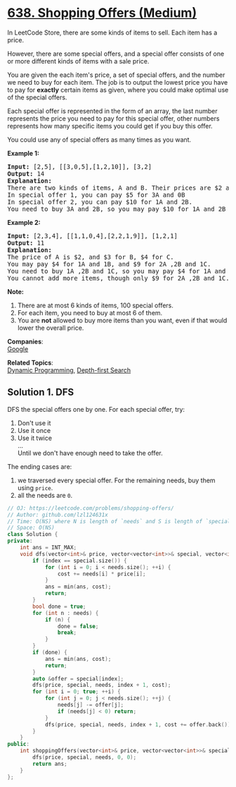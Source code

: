 # [638. Shopping Offers (Medium)](https://leetcode.com/problems/shopping-offers/)

<p>
In LeetCode Store, there are some kinds of items to sell. Each item has a price.
</p>

<p>
However, there are some special offers, and a special offer consists of one or more different kinds of items with a sale price.
</p>

<p>
You are given the each item's price, a set of special offers, and the number we need to buy for each item.
The job is to output the lowest price you have to pay for <b>exactly</b> certain items as given, where you could make optimal use of the special offers.
</p>

<p>
Each special offer is represented in the form of an array, the last number represents the price you need to pay for this special offer, other numbers represents how many specific items you could get if you buy this offer.
</p>

<p>You could use any of special offers as many times as you want.</p>

<p><b>Example 1:</b><br>
</p><pre><b>Input:</b> [2,5], [[3,0,5],[1,2,10]], [3,2]
<b>Output:</b> 14
<b>Explanation:</b> 
There are two kinds of items, A and B. Their prices are $2 and $5 respectively. 
In special offer 1, you can pay $5 for 3A and 0B
In special offer 2, you can pay $10 for 1A and 2B. 
You need to buy 3A and 2B, so you may pay $10 for 1A and 2B (special offer #2), and $4 for 2A.
</pre>
<p></p>

<p><b>Example 2:</b><br>
</p><pre><b>Input:</b> [2,3,4], [[1,1,0,4],[2,2,1,9]], [1,2,1]
<b>Output:</b> 11
<b>Explanation:</b> 
The price of A is $2, and $3 for B, $4 for C. 
You may pay $4 for 1A and 1B, and $9 for 2A ,2B and 1C. 
You need to buy 1A ,2B and 1C, so you may pay $4 for 1A and 1B (special offer #1), and $3 for 1B, $4 for 1C. 
You cannot add more items, though only $9 for 2A ,2B and 1C.
</pre>
<p></p>

<p><b>Note:</b><br>
</p><ol>
<li>There are at most 6 kinds of items, 100 special offers.</li>
<li>For each item, you need to buy at most 6 of them.</li>
<li>You are <b>not</b> allowed to buy more items than you want, even if that would lower the overall price.</li>
</ol>
<p></p>

**Companies**:  
[Google](https://leetcode.com/company/google)

**Related Topics**:  
[Dynamic Programming](https://leetcode.com/tag/dynamic-programming/), [Depth-first Search](https://leetcode.com/tag/depth-first-search/)

## Solution 1. DFS

DFS the special offers one by one. For each special offer, try:
1. Don't use it
1. Use it once
1. Use it twice  
...  
Until we don't have enough need to take the offer.

The ending cases are:
1. we traversed every special offer. For the remaining needs, buy them using `price`.
1. all the needs are `0`.


```cpp
// OJ: https://leetcode.com/problems/shopping-offers/
// Author: github.com/lzl124631x
// Time: O(NS) where N is length of `needs` and S is length of `special`.
// Space: O(NS)
class Solution {
private:
    int ans = INT_MAX;
    void dfs(vector<int>& price, vector<vector<int>>& special, vector<int> needs, int index, int cost) {
        if (index == special.size()) {
            for (int i = 0; i < needs.size(); ++i) {
                cost += needs[i] * price[i];
            }
            ans = min(ans, cost);
            return;
        }
        bool done = true;
        for (int n : needs) {
            if (n) {
                done = false;
                break;
            }
        }
        if (done) {
            ans = min(ans, cost);
            return;
        }
        auto &offer = special[index];
        dfs(price, special, needs, index + 1, cost);
        for (int i = 0; true; ++i) {
            for (int j = 0; j < needs.size(); ++j) {
                needs[j] -= offer[j];
                if (needs[j] < 0) return;
            }
            dfs(price, special, needs, index + 1, cost += offer.back());
        }
    }
public:
    int shoppingOffers(vector<int>& price, vector<vector<int>>& special, vector<int>& needs) {
        dfs(price, special, needs, 0, 0);
        return ans;
    }
};
```